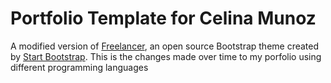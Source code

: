 # Portfolio Template for Celina Munoz
A modified version of [Freelancer](https://startbootstrap.com/template-overviews/freelancer/), an open source Bootstrap theme created by [Start Bootstrap](https://startbootstrap.com/).
This is the changes made over time to my porfolio using different programming languages 
